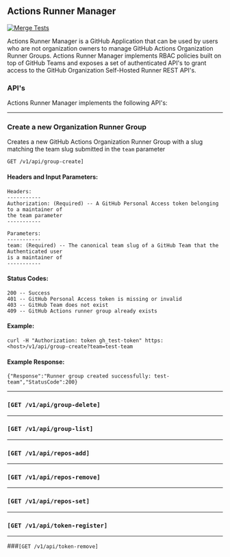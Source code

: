 ## Actions Runner Manager

[![Merge Tests](https://github.com/lindluni/actions-runner-manager/actions/workflows/merge.yml/badge.svg)](https://github.com/lindluni/actions-runner-manager/actions/workflows/merge.yml)

Actions Runner Manager is a GitHub Application that can be used by users who are not organization owners to manage
GitHub Actions Organization Runner Groups. Actions Runner Manager implements RBAC policies built on top of GitHub 
Teams and exposes a set of authenticated API's to grant access to the GitHub Organization Self-Hosted Runner REST API's.

### API's

Actions Runner Manager implements the following API's:

---

### Create a new Organization Runner Group

Creates a new GitHub Actions Organization Runner Group with a slug matching the team slug submitted in the `team` parameter

```
GET /v1/api/group-create]
```

#### Headers and Input Parameters:
```text
Headers:
-----------
Authorization: (Required) -- A GitHub Personal Access token belonging to a maintainer of 
the team parameter
-----------

Parameters:
-----------
team: (Required) -- The canonical team slug of a GitHub Team that the Authenticated user 
is a maintainer of
-----------
```

#### Status Codes:
```shell
200 -- Success
401 -- GitHub Personal Access token is missing or invalid
403 -- GitHub Team does not exist
409 -- GitHub Actions runner group already exists
```

#### Example:
```shell
curl -H "Authorization: token gh_test-token" https:<host>/v1/api/group-create?team=test-team
```

#### Example Response:
```shell
{"Response":"Runner group created successfully: test-team","StatusCode":200}
```

---

### `[GET /v1/api/group-delete]`

---

### `[GET /v1/api/group-list]`

---

### `[GET /v1/api/repos-add]`

---

### `[GET /v1/api/repos-remove]`

---

### `[GET /v1/api/repos-set]`

---

### `[GET /v1/api/token-register]`

---

###`[GET /v1/api/token-remove]`

